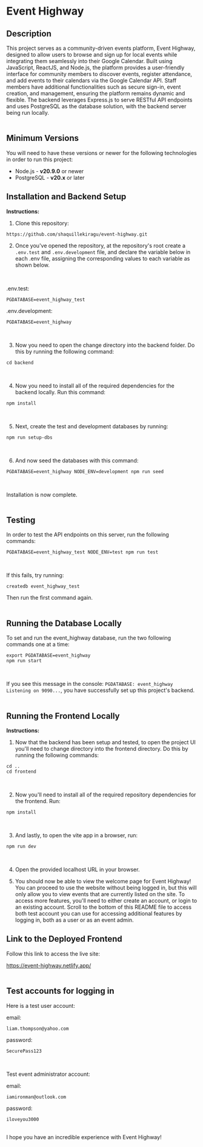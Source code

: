 # Event Highway

## Description

This project serves as a community-driven events platform, Event Highway, designed to allow users to browse and sign up for local events while integrating them seamlessly into their Google Calendar. Built using JavaScript, ReactJS, and Node.js, the platform provides a user-friendly interface for community members to discover events, register attendance, and add events to their calendars via the Google Calendar API. Staff members have additional functionalities such as secure sign-in, event creation, and management, ensuring the platform remains dynamic and flexible. The backend leverages Express.js to serve RESTful API endpoints and uses PostgreSQL as the database solution, with the backend server being run locally.
<br>
<br>

## Minimum Versions

You will need to have these versions or newer for the following technologies in order to run this project:

- Node.js - **v20.9.0** or newer
- PostgreSQL - **v20.x** or later
  <br>

## Installation and Backend Setup

**Instructions:**
<br>

1. Clone this repository:

```
https://github.com/shaquillekiragu/event-highway.git
```

2. Once you've opened the repository, at the repository's root create a `.env.test` and `.env.development` file, and declare the variable below in each .env file, assigning the corresponding values to each variable as shown below.
<br>

.env.test:

```
PGDATABASE=event_highway_test
```

.env.development:

```
PGDATABASE=event_highway
```

<br>

3. Now you need to open the change directory into the backend folder. Do this by running the following command:

```
cd backend
```

<br>

4. Now you need to install all of the required dependencies for the backend locally. Run this command:

```
npm install
```

<br>

5. Next, create the test and development databases by running:

```
npm run setup-dbs
```

<br>

6. And now seed the databases with this command:

```
PGDATABASE=event_highway NODE_ENV=development npm run seed
```

<br>

Installation is now complete.
<br>
<br>

## Testing

In order to test the API endpoints on this server, run the following commands:

```
PGDATABASE=event_highway_test NODE_ENV=test npm run test
```
<br>

If this fails, try running:

```
createdb event_highway_test
```

Then run the first command again.
<br>
<br>

## Running the Database Locally

To set and run the event_highway database, run the two following commands one at a time:

```
export PGDATABASE=event_highway
npm run start
```

<br>

If you see this message in the console: `PGDATABASE: event_highway Listening on 9090...`, you have successfully set up this project's backend.
<br>
<br>

## Running the Frontend Locally

**Instructions:**

1. Now that the backend has been setup and tested, to open the project UI you'll need to change directory into the frontend directory. Do this by running the following commands:

```
cd ..
cd frontend
```

<br>

2. Now you'll need to install all of the required repository dependencies for the frontend. Run:

```
npm install
```

<br>

3. And lastly, to open the vite app in a browser, run:

```
npm run dev
```

<br>

4. Open the provided localhost URL in your browser.
   <br>

5. You should now be able to view the welcome page for Event Highway! You can proceed to use the website without being logged in, but this will only allow you to view events that are currently listed on the site. To access more features, you'll need to either create an account, or login to an existing account.
   Scroll to the bottom of this README file to access both test account you can use for accessing additional features by logging in, both as a user or as an event admin.
   <br>

## Link to the Deployed Frontend

Follow this link to access the live site:

https://event-highway.netlify.app/
<br>
<br>

## Test accounts for logging in

Here is a test user account:
<br>

email:

```
liam.thompson@yahoo.com
```

password:

```
SecurePass123
```

<br>

Test event administrator account:
<br>

email:

```
iamironman@outlook.com
```

password:

```
iloveyou3000
```

<br>
I hope you have an incredible experience with Event Highway!
<br>
